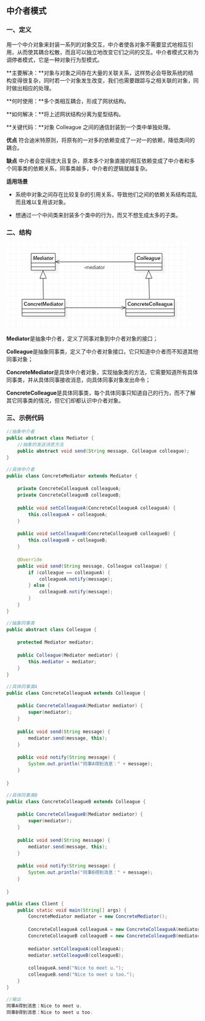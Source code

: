 ## 中介者模式



### 一、定义

用一个中介对象来封装一系列的对象交互，中介者使各对象不需要显式地相互引用，从而使其耦合松散，而且可以独立地改变它们之间的交互。中介者模式又称为调停者模式，它是一种对象行为型模式。

**主要解决：**对象与对象之间存在大量的关联关系，这样势必会导致系统的结构变得很复杂，同时若一个对象发生改变，我们也需要跟踪与之相关联的对象，同时做出相应的处理。

**何时使用：**多个类相互耦合，形成了网状结构。

**如何解决：**将上述网状结构分离为星型结构。

**关键代码：**对象 Colleague 之间的通信封装到一个类中单独处理。

**优点**
符合迪米特原则，将原有的一对多的依赖变成了一对一的依赖，降低类间的耦合。

**缺点**
中介者会变得庞大且复杂，原本多个对象直接的相互依赖变成了中介者和多个同事类的依赖关系，同事类越多，中介者的逻辑就越复杂。

**适用场景**

* 系统中对象之间存在比较复杂的引用关系，导致他们之间的依赖关系结构混乱而且难以复用该对象。

* 想通过一个中间类来封装多个类中的行为，而又不想生成太多的子类。

  



### 二、结构

![mediator_01](./res/mediator_01.png)

**Mediator**是抽象中介者，定义了同事对象到中介者对象的接口；

**Colleague**是抽象同事类，定义了中介者对象接口，它只知道中介者而不知道其他同事对象；

**ConcreteMediator**是具体中介者对象，实现抽象类的方法，它需要知道所有具体同事类，并从具体同事接收消息，向具体同事对象发出命令；

**ConcreteColleague**是具体同事类，每个具体同事只知道自己的行为，而不了解其它同事类的情况，但它们却都认识中介者对象。



### 三、示例代码

```java
//抽象中介者
public abstract class Mediator {
    //抽象的发送消息方法
    public abstract void send(String message, Colleague colleague);
}
```

```java
//具体中介者
public class ConcreteMediator extends Mediator {

    private ConcreteColleagueA colleagueA;
    private ConcreteColleagueB colleagueB;

    public void setColleagueA(ConcreteColleagueA colleagueA) {
        this.colleagueA = colleagueA;
    }

    public void setColleagueB(ConcreteColleagueB colleagueB) {
        this.colleagueB = colleagueB;
    }

    @Override
    public void send(String message, Colleague colleague) {
        if (colleague == colleagueA) {
            colleagueA.notify(message);
        } else {
            colleagueB.notify(message);
        }
    }
}
```

```java
//抽象同事类
public abstract class Colleague {

    protected Mediator mediator;

    public Colleague(Mediator mediator) {
        this.mediator = mediator;
    }
}
```

```java
//具体同事类A
public class ConcreteColleagueA extends Colleague {

    public ConcreteColleagueA(Mediator mediator) {
        super(mediator);
    }

    public void send(String message) {
        mediator.send(message, this);
    }

    public void notify(String message) {
        System.out.println("同事A得到消息：" + message);
    }

}
```

```java
//具体同事类B
public class ConcreteColleagueB extends Colleague {

    public ConcreteColleagueB(Mediator mediator) {
        super(mediator);
    }

    public void send(String message) {
        mediator.send(message, this);
    }

    public void notify(String message) {
        System.out.println("同事B得到消息：" + message);
    }

}
```

```java
public class Client {
    public static void main(String[] args) {
        ConcreteMediator mediator = new ConcreteMediator();

        ConcreteColleagueA colleagueA = new ConcreteColleagueA(mediator);
        ConcreteColleagueB colleagueB = new ConcreteColleagueB(mediator);

        mediator.setColleagueA(colleagueA);
        mediator.setColleagueB(colleagueB);

        colleagueA.send("Nice to meet u.");
        colleagueB.send("Nice to meet u too.");
    }
}
```

```java
//输出
同事A得到消息：Nice to meet u.
同事B得到消息：Nice to meet u too.
```

